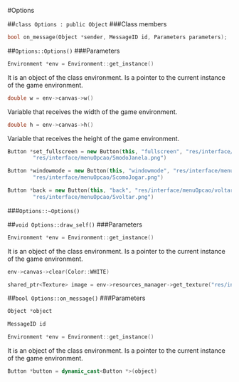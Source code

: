 #Options

##```class Options : public Object```
###Class members
```c++
bool on_message(Object *sender, MessageID id, Parameters parameters);
```
##```Options::Options()```
###Parameters
```c++
Environment *env = Environment::get_instance()
```
It is an object of the class environment. Is a pointer to the current instance of the game environment.
```c++
double w = env->canvas->w()
```
Variable that receives the width of the game environment.
```c++
double h = env->canvas->h()
```
Variable that receives the height of the game environment.
```c++
Button *set_fullscreen = new Button(this, "fullscreen", "res/interface/menuOpcao/modoJanela.png",
        "res/interface/menuOpcao/SmodoJanela.png")
```

```c++
Button *windowmode = new Button(this, "windowmode", "res/interface/menuOpcao/comoJogar.png",
        "res/interface/menuOpcao/ScomoJogar.png")
```
```c++
Button *back = new Button(this, "back", "res/interface/menuOpcao/voltar.png",
        "res/interface/menuOpcao/Svoltar.png")
```

###```Options::~Options()```

##```void Options::draw_self()```
###Parameters
```c++
Environment *env = Environment::get_instance()
```
It is an object of the class environment. Is a pointer to the current instance of the game environment.
```c++
env->canvas->clear(Color::WHITE)
```
```c++
shared_ptr<Texture> image = env->resources_manager->get_texture("res/interface/menuOpcao/menuOpcao.png")
``` 

##```bool Options::on_message()```
###Parameters
```c++
Object *object
```
```c++
MessageID id
```
```c++
Environment *env = Environment::get_instance()
```
It is an object of the class environment. Is a pointer to the current instance of the game environment.

```c++
Button *button = dynamic_cast<Button *>(object)
```
   
